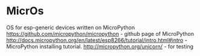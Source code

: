 # MicrOs
OS for esp-generic devices written on MicroPython
https://github.com/micropython/micropython - github page of MicroPython
http://docs.micropython.org/en/latest/esp8266/tutorial/intro.html#intro - MicroPython installing tutorial.
http://micropython.org/unicorn/ - for testing
